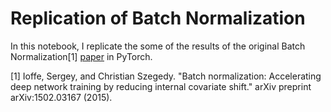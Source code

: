 # Replication of Batch Normalization

In this notebook, I replicate the some of the results of the original Batch Normalization[1] [paper](https://arxiv.org/pdf/1502.03167.pdf) in PyTorch.

[1] Ioffe, Sergey, and Christian Szegedy. "Batch normalization: Accelerating deep network training by reducing internal covariate shift." arXiv preprint arXiv:1502.03167 (2015).
